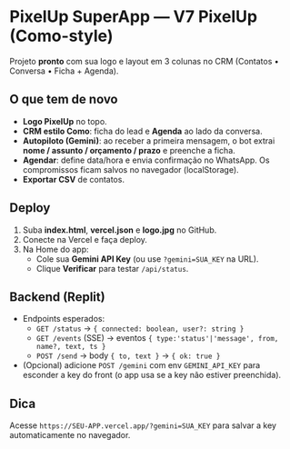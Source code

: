 # PixelUp SuperApp — V7 PixelUp (Como-style)

Projeto **pronto** com sua logo e layout em 3 colunas no CRM (Contatos • Conversa • Ficha + Agenda).

## O que tem de novo
- **Logo PixelUp** no topo.
- **CRM estilo Como**: ficha do lead e **Agenda** ao lado da conversa.
- **Autopiloto (Gemini)**: ao receber a primeira mensagem, o bot extrai **nome / assunto / orçamento / prazo** e preenche a ficha.
- **Agendar**: define data/hora e envia confirmação no WhatsApp. Os compromissos ficam salvos no navegador (localStorage).
- **Exportar CSV** de contatos.

## Deploy
1. Suba **index.html**, **vercel.json** e **logo.jpg** no GitHub.
2. Conecte na Vercel e faça deploy.
3. Na Home do app:
   - Cole sua **Gemini API Key** (ou use `?gemini=SUA_KEY` na URL).
   - Clique **Verificar** para testar `/api/status`.

## Backend (Replit)
- Endpoints esperados:
  - `GET /status` → `{ connected: boolean, user?: string }`
  - `GET /events` (SSE) → eventos `{ type:'status'|'message', from, name?, text, ts }`
  - `POST /send` → body `{ to, text }` → `{ ok: true }`
- (Opcional) adicione `POST /gemini` com env `GEMINI_API_KEY` para esconder a key do front (o app usa se a key não estiver preenchida).

## Dica
Acesse `https://SEU-APP.vercel.app/?gemini=SUA_KEY` para salvar a key automaticamente no navegador.
